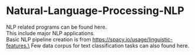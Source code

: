 # Natural-Language-Processing-NLP
NLP related programs can be found here.\
This include major NLP applications.\
Basic NLP pipeline creation is from https://spacy.io/usage/linguistic-features.\
Few data corpus for text classification tasks can also found here. 

